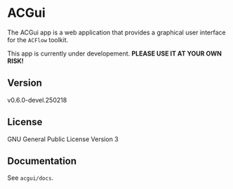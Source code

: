 # ACGui

The ACGui app is a web application that provides a graphical user interface for the `ACFlow` toolkit.

This app is currently under developement. **PLEASE USE IT AT YOUR OWN RISK!**

## Version

v0.6.0-devel.250218

## License

GNU General Public License Version 3

## Documentation

See `acgui/docs`.
